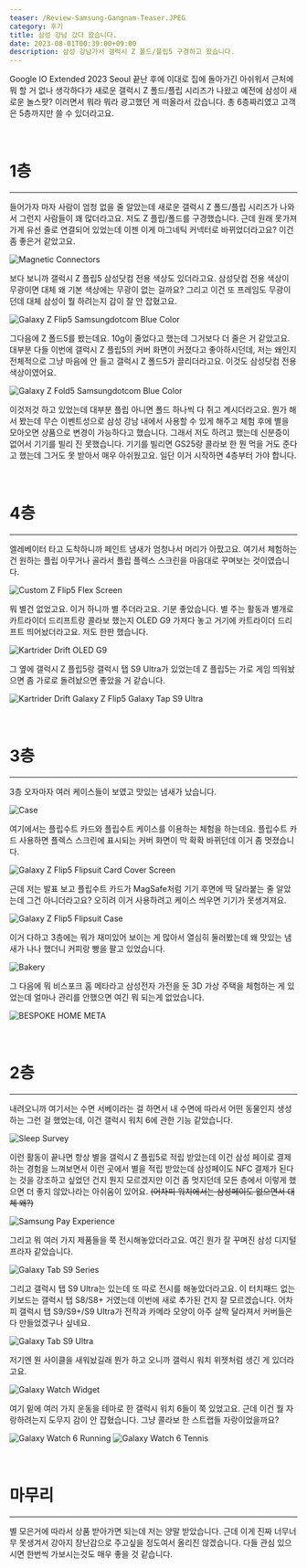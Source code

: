 ```yaml
---
teaser: /Review-Samsung-Gangnam-Teaser.JPEG
category: 후기
title: 삼성 강남 갔다 왔습니다.
date: 2023-08-01T00:39:00+09:00
description: 삼성 강남가서 갤럭시 Z 폴드/플립5 구경하고 왔습니다.
---
```


Google IO Extended 2023 Seoul 끝난 후에 이대로 집에 돌아가긴 아쉬워서 근처에 뭐 할 거 없나 생각하다가 새로운 갤럭시 Z 폴드/플립 시리즈가 나왔고 예전에 삼성이 새로운 놀스팟? 이러면서 뭐라 뭐라 광고했던 게 떠올라서 갔습니다. 총 6층짜리였고 고객은 5층까지만 쓸 수 있더라고요.

<br />

# 1층

---

들어가자 마자 사람이 엄청 없을 줄 알았는데 새로운 갤럭시 Z 폴드/플립 시리즈가 나와서 그런지 사람들이 꽤 많더라고요. 저도 Z 플립/폴드를 구경했습니다. 근데 원래 못가져가게 유선 줄로 연결되어 있었는데 이젠 이게 마그네틱 커넥터로 바뀌었더라고요? 이건 좀 좋은거 같았고요.

![Magnetic Connectors](/Review-Samsung-Gangnam-Magnetic-Connectors.JPEG)

보다 보니까 갤럭시 Z 플립5 삼성닷컴 전용 색상도 있더라고요. 삼성닷컴 전용 색상이 무광이면 대체 왜 기본 색상에는 무광이 없는 걸까요? 그리고 이건 또 프레임도 무광이던데 대체 삼성이 뭘 하려는지 감이 잘 안 잡혔고요.

![Galaxy Z Flip5 Samsungdotcom Blue Color](/Review-Samsung-Gangnam-Galaxy-Z-Flip5-Samsungdotcom-Blue-Color.JPEG)

그다음에 Z 폴드5를 봤는데요. 10g이 줄었다고 했는데 그거보다 더 줄은 거 같았고요. 대부분 다들 이번에 갤럭시 Z 플립5의 커버 화면이 커졌다고 좋아하시던데, 저는 왜인지 전체적으로 그냥 마음에 안 들고 갤럭시 Z 폴드5가 끌리더라고요. 이것도 삼성닷컴 전용 색상이였어요.

![Galaxy Z Fold5 Samsungdotcom Blue Color](/Review-Samsung-Gangnam-Galaxy-Z-Fold5-Samsungdotcom-Blue-Color.JPEG)

이것저것 하고 있었는데 대부분 플립 아니면 폴드 하나씩 다 쥐고 계시더라고요. 뭔가 해서 봤는데 무슨 이벤트성으로 삼성 강남 내에서 사용할 수 있게 해주고 체험 후에 별을 모아오면 상품으로 변경이 가능하다고 했습니다. 그래서 저도 하려고 했는데 신분증이 없어서 기기를 빌리 진 못했습니다. 기기를 빌리면 GS25랑 콜라보 한 뭔 먹을 거도 준다고 했는데 그거도 못 받아서 매우 아쉬웠고요. 일단 이거 시작하면 4층부터 가야 합니다.

<br />

# 4층

---

엘레베이터 타고 도착하니까 페인트 냄새가 엄청나서 머리가 아팠고요. 여기서 체험하는건 원하는 플립 아무거나 골라서 플립 플렉스 스크린을 마음대로 꾸며보는 것이였습니다.

![Custom Z Flip5 Flex Screen](/Review-Samsung-Gangnam-Custom-Z-Flip5-Flex-Screen.JPEG)

뭐 별건 없었고요. 이거 하니까 별 주더라고요. 기분 좋았습니다. 별 주는 활동과 별개로 카트라이더 드리프트랑 콜라보 했는지 OLED G9 가져다 놓고 거기에 카트라이더 드리프트 띄어놨더라고요. 저도 한판 했습니다.

![Kartrider Drift OLED G9](/Review-Samsung-Gangnam-Kartrider-Drift-OLED-G9.JPEG)

그 옆에 갤럭시 Z 플립5랑 갤럭시 탭 S9 Ultra가 있었는데 Z 플립5는 가로 게임 띄워놨으면 좀 가로로 돌려놨으면 좋았을 거 같습니다.

![Kartrider Drift Galaxy Z Flip5 Galaxy Tap S9 Ultra](/Review-Samsung-Gangnam-Kartrider-Drift-Galaxy-Z-Flip5-Galaxy-Tap-S9-Ultra.JPEG)

<br />

# 3층

---

3층 오자마자 여러 케이스들이 보였고 맛있는 냄새가 났습니다.

![Case](/Review-Samsung-Gangnam-Case.JPEG)

여기에서는 플립수트 카드와 플립수트 케이스를 이용하는 체험을 하는데요. 플립수트 카드 사용하면 플렉스 스크린에 표시되는 커버 화면이 막 확확 바뀌던데 이거 좀 멋졌습니다.

![Galaxy Z Flip5 Flipsuit Card Cover Screen](/Review-Samsung-Gangnam-Galaxy-Z-Flip5-Flipsuit-Card-Cover-Screen.JPEG)

근데 저는 발표 보고 플립수트 카드가 MagSafe처럼 기기 후면에 딱 달라붙는 줄 알았는데 그건 아니더라고요? 오히려 이거 사용하려고 케이스 씌우면 기기가 못생겨져요.

![Galaxy Z Flip5 Flipsuit Case](/Review-Samsung-Gangnam-Galaxy-Z-Flip5-Flipsuit-Case.JPEG)

이거 다하고 3층에는 뭐가 재미있어 보이는 게 많아서 열심히 둘러봤는데 왜 맛있는 냄새가 나나 했더니 커피랑 빵을 팔고 있었습니다.

![Bakery](/Review-Samsung-Gangnam-Bakery.JPEG)

그 다음에 뭐 비스포크 홈 메타라고 삼성전자 가전을 둔 3D 가상 주택을 체험하는 게 있었는데 얼마나 관리를 안했으면 여긴 뭐 되는게 없었습니다.

![BESPOKE HOME META](/Review-Samsung-Gangnam-BESPOKE-HOME-META.JPEG)

<br />

# 2층

---

내려오니까 여기서는 수면 서베이라는 걸 하면서 내 수면에 따라서 어떤 동물인지 생성하는 그런 걸 했었는데, 이건 갤럭시 워치 6에 관한 기능 같았습니다.

![Sleep Survey](/Review-Samsung-Gangnam-Sleep-Survey.JPEG)

이런 활동이 끝나면 항상 별을 갤럭시 Z 플립5로 적립 받았는데 이건 삼성 페이로 결제하는 경험을 느껴보면서 이런 곳에서 별을 적립 받았는데 삼성페이도 NFC 결제가 된다는 것을 강조하고 싶었던 건지 뭔지 모르겠지만 이건 좀 멋지던데 모든 층에서 이렇게 했으면 더 좋지 않았나라는 아쉬움이 있어요. <s>(어차피 워치에서는 삼성페이도 없으면서 대체 왜?)</s>

![Samsung Pay Experience](/Review-Samsung-Gangnam-Samsung-Pay-Experience.JPEG)

그리고 뭐 여러 가지 제품들을 쭉 전시해놓았더라고요. 여긴 뭔가 잘 꾸며진 삼성 디지털프라자 같았습니다.

![Galaxy Tab S9 Series](/Review-Samsung-Gangnam-Galaxy-Tab-S9-Series.JPEG)

그리고 갤럭시 탭 S9 Ultra는 있는데 또 따로 전시를 해놓았더라고요. 이 터치패드 없는 키보드는 갤럭시 탭 S8/S8+ 거였는데 이번에 새로 추가된 건지 잘 모르겠습니다. 어차피 갤럭시 탭 S9/S9+/S9 Ultra가 전작과 카메라 모양이 아주 살짝 달라져서 커버들은 다 만들었겠구나 싶네요.

![Galaxy Tab S9 Ultra](/Review-Samsung-Gangnam-Galaxy-Tab-S9-Ultra.JPEG)

저기엔 뭔 사이클을 새워놨길래 뭔가 하고 오니까 갤럭시 워치 위젯처럼 생긴 게 있더라고요.

![Galaxy Watch Widget](/Review-Samsung-Gangnam-Galaxy-Watch-Widget.JPEG)

여기 밑에 여러 가지 운동을 테마로 한 갤럭시 워치 6들이 쭉 있었고요. 근데 이건 뭘 자랑하려는지 도무지 감이 안 잡혔습니다. 그냥 콜라보 한 스트랩들 자랑이었을까요?

![Galaxy Watch 6 Running](/Review-Samsung-Gangnam-Galaxy-Watch-6-Running.JPEG)
![Galaxy Watch 6 Tennis](/Review-Samsung-Gangnam-Galaxy-Watch-6-Tennis.JPEG)

<br />

# 마무리

---

별 모은거에 따라서 상품 받아가면 되는데 저는 양말 받았습니다. 근데 이게 진짜 너무너무 못생겨서 강아지 장난감으로 주고싶을 정도여서 올리진 않겠습니다. 다들 관심 있으시면 한번씩 가보시는것도 매우 좋을 것 같습니다.